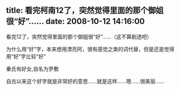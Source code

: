 title: 看完柯南12了，突然觉得里面的那个御姐很“好”……
date: 2008-10-12 14:16:00
---

看完12了，突然觉得里面的那个御姐很“好”……（这不算剧透吧）

为什么用“好”字，本来想用漂亮阿，很有感觉之类的词代替，但是还是觉得用“好”字比较“好”

秦氏有好女,自名为罗敷

自古以来这个好字就是非常好的意思……就是这样……嗯……很美丽……